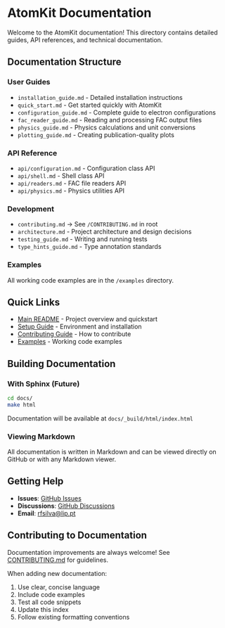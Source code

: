 # AtomKit Documentation

Welcome to the AtomKit documentation! This directory contains detailed guides, API references, and technical documentation.

## Documentation Structure

### User Guides
- `installation_guide.md` - Detailed installation instructions
- `quick_start.md` - Get started quickly with AtomKit
- `configuration_guide.md` - Complete guide to electron configurations
- `fac_reader_guide.md` - Reading and processing FAC output files
- `physics_guide.md` - Physics calculations and unit conversions
- `plotting_guide.md` - Creating publication-quality plots

### API Reference
- `api/configuration.md` - Configuration class API
- `api/shell.md` - Shell class API
- `api/readers.md` - FAC file readers API
- `api/physics.md` - Physics utilities API

### Development
- `contributing.md` → See `/CONTRIBUTING.md` in root
- `architecture.md` - Project architecture and design decisions
- `testing_guide.md` - Writing and running tests
- `type_hints_guide.md` - Type annotation standards

### Examples
All working code examples are in the `/examples` directory.

## Quick Links

- [Main README](../README.md) - Project overview and quickstart
- [Setup Guide](../SETUP_GUIDE.md) - Environment and installation
- [Contributing Guide](../CONTRIBUTING.md) - How to contribute
- [Examples](../examples/) - Working code examples

## Building Documentation

### With Sphinx (Future)

```bash
cd docs/
make html
```

Documentation will be available at `docs/_build/html/index.html`

### Viewing Markdown

All documentation is written in Markdown and can be viewed directly on GitHub or with any Markdown viewer.

## Getting Help

- **Issues**: [GitHub Issues](https://github.com/rfsilva13/atomkit/issues)
- **Discussions**: [GitHub Discussions](https://github.com/rfsilva13/atomkit/discussions)
- **Email**: rfsilva@lip.pt

## Contributing to Documentation

Documentation improvements are always welcome! See [CONTRIBUTING.md](../CONTRIBUTING.md) for guidelines.

When adding new documentation:
1. Use clear, concise language
2. Include code examples
3. Test all code snippets
4. Update this index
5. Follow existing formatting conventions
